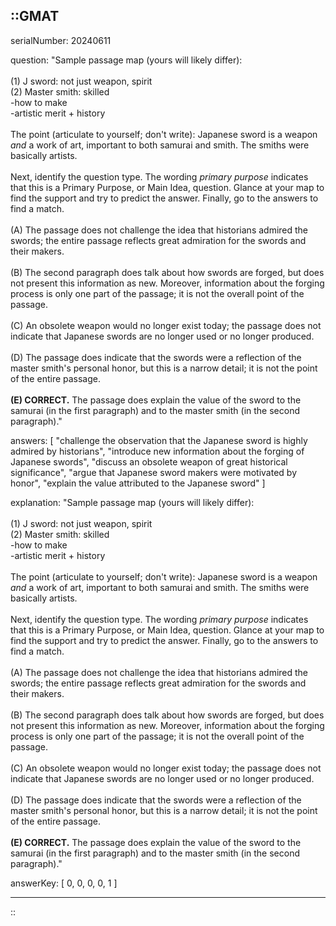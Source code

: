 ::GMAT
---


serialNumber: 20240611

question: "Sample passage map (yours will likely differ):<br><br>(1) J sword: not just weapon, spirit <br>(2) Master smith: skilled<br>-how to make<br>-artistic merit + history<br><br>The point (articulate to yourself; don't write): Japanese sword is a weapon <i>and</i> a work of art, important to both samurai and smith. The smiths were basically artists.<br><br>Next, identify the question type. The wording <i>primary purpose</i> indicates that this is a Primary Purpose, or Main Idea, question. Glance at your map to find the support and try to predict the answer. Finally, go to the answers to find a match.<br><br>(A) The passage does not challenge the idea that historians admired the swords; the entire passage reflects great admiration for the swords and their makers. <br><br>(B) The second paragraph does talk about how swords are forged, but does not present this information as new. Moreover, information about the forging process is only one part of the passage; it is not the overall point of the passage. <br><br>(C) An obsolete weapon would no longer exist today; the passage does not indicate that Japanese swords are no longer used or no longer produced. <br><br>(D) The passage does indicate that the swords were a reflection of the master smith's personal honor, but this is a narrow detail; it is not the point of the entire passage.<br><br><b>(E) CORRECT.</b> The passage does explain the value of the sword to the samurai (in the first paragraph) and to the master smith (in the second paragraph)."

answers: [
  "challenge the observation that the Japanese sword is highly admired by historians",
  "introduce new information about the forging of Japanese swords",
  "discuss an obsolete weapon of great historical significance",
  "argue that Japanese sword makers were motivated by honor",
  "explain the value attributed to the Japanese sword"
]

explanation: "Sample passage map (yours will likely differ):<br><br>(1) J sword: not just weapon, spirit <br>(2) Master smith: skilled<br>-how to make<br>-artistic merit + history<br><br>The point (articulate to yourself; don't write): Japanese sword is a weapon <i>and</i> a work of art, important to both samurai and smith. The smiths were basically artists.<br><br>Next, identify the question type. The wording <i>primary purpose</i> indicates that this is a Primary Purpose, or Main Idea, question. Glance at your map to find the support and try to predict the answer. Finally, go to the answers to find a match.<br><br>(A) The passage does not challenge the idea that historians admired the swords; the entire passage reflects great admiration for the swords and their makers. <br><br>(B) The second paragraph does talk about how swords are forged, but does not present this information as new. Moreover, information about the forging process is only one part of the passage; it is not the overall point of the passage. <br><br>(C) An obsolete weapon would no longer exist today; the passage does not indicate that Japanese swords are no longer used or no longer produced. <br><br>(D) The passage does indicate that the swords were a reflection of the master smith's personal honor, but this is a narrow detail; it is not the point of the entire passage.<br><br><b>(E) CORRECT.</b> The passage does explain the value of the sword to the samurai (in the first paragraph) and to the master smith (in the second paragraph)."

answerKey: [
  0, 
  0, 
  0, 
  0, 
  1
]



---
::